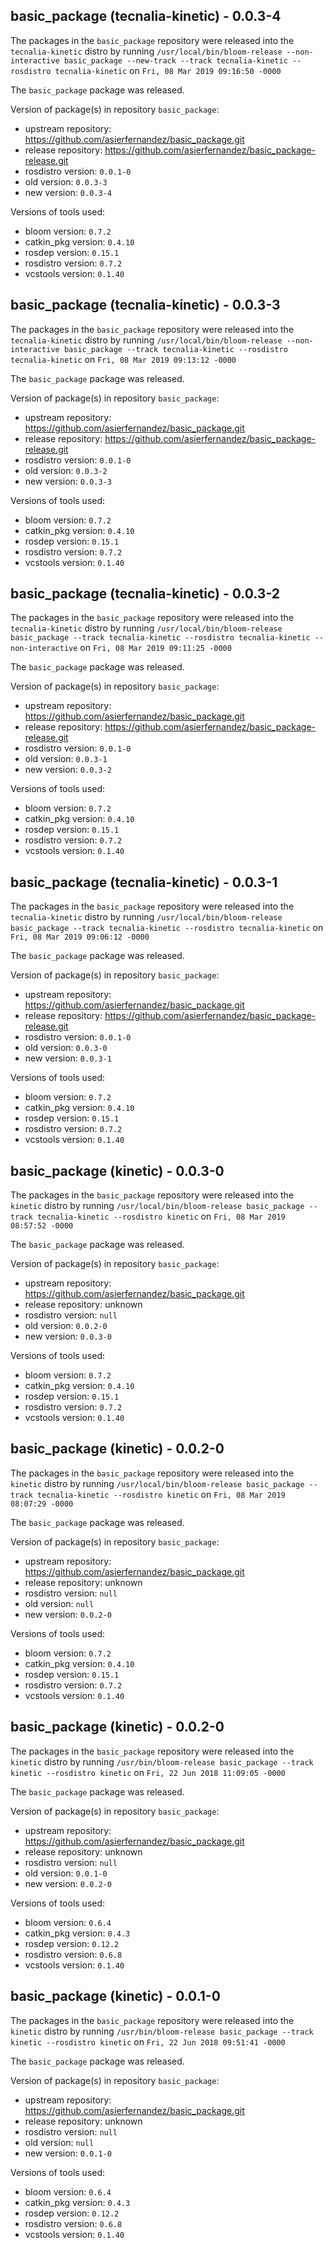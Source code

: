## basic_package (tecnalia-kinetic) - 0.0.3-4

The packages in the `basic_package` repository were released into the `tecnalia-kinetic` distro by running `/usr/local/bin/bloom-release --non-interactive basic_package --new-track --track tecnalia-kinetic --rosdistro tecnalia-kinetic` on `Fri, 08 Mar 2019 09:16:50 -0000`

The `basic_package` package was released.

Version of package(s) in repository `basic_package`:

- upstream repository: https://github.com/asierfernandez/basic_package.git
- release repository: https://github.com/asierfernandez/basic_package-release.git
- rosdistro version: `0.0.1-0`
- old version: `0.0.3-3`
- new version: `0.0.3-4`

Versions of tools used:

- bloom version: `0.7.2`
- catkin_pkg version: `0.4.10`
- rosdep version: `0.15.1`
- rosdistro version: `0.7.2`
- vcstools version: `0.1.40`


## basic_package (tecnalia-kinetic) - 0.0.3-3

The packages in the `basic_package` repository were released into the `tecnalia-kinetic` distro by running `/usr/local/bin/bloom-release --non-interactive basic_package --track tecnalia-kinetic --rosdistro tecnalia-kinetic` on `Fri, 08 Mar 2019 09:13:12 -0000`

The `basic_package` package was released.

Version of package(s) in repository `basic_package`:

- upstream repository: https://github.com/asierfernandez/basic_package.git
- release repository: https://github.com/asierfernandez/basic_package-release.git
- rosdistro version: `0.0.1-0`
- old version: `0.0.3-2`
- new version: `0.0.3-3`

Versions of tools used:

- bloom version: `0.7.2`
- catkin_pkg version: `0.4.10`
- rosdep version: `0.15.1`
- rosdistro version: `0.7.2`
- vcstools version: `0.1.40`


## basic_package (tecnalia-kinetic) - 0.0.3-2

The packages in the `basic_package` repository were released into the `tecnalia-kinetic` distro by running `/usr/local/bin/bloom-release basic_package --track tecnalia-kinetic --rosdistro tecnalia-kinetic --non-interactive` on `Fri, 08 Mar 2019 09:11:25 -0000`

The `basic_package` package was released.

Version of package(s) in repository `basic_package`:

- upstream repository: https://github.com/asierfernandez/basic_package.git
- release repository: https://github.com/asierfernandez/basic_package-release.git
- rosdistro version: `0.0.1-0`
- old version: `0.0.3-1`
- new version: `0.0.3-2`

Versions of tools used:

- bloom version: `0.7.2`
- catkin_pkg version: `0.4.10`
- rosdep version: `0.15.1`
- rosdistro version: `0.7.2`
- vcstools version: `0.1.40`


## basic_package (tecnalia-kinetic) - 0.0.3-1

The packages in the `basic_package` repository were released into the `tecnalia-kinetic` distro by running `/usr/local/bin/bloom-release basic_package --track tecnalia-kinetic --rosdistro tecnalia-kinetic` on `Fri, 08 Mar 2019 09:06:12 -0000`

The `basic_package` package was released.

Version of package(s) in repository `basic_package`:

- upstream repository: https://github.com/asierfernandez/basic_package.git
- release repository: https://github.com/asierfernandez/basic_package-release.git
- rosdistro version: `0.0.1-0`
- old version: `0.0.3-0`
- new version: `0.0.3-1`

Versions of tools used:

- bloom version: `0.7.2`
- catkin_pkg version: `0.4.10`
- rosdep version: `0.15.1`
- rosdistro version: `0.7.2`
- vcstools version: `0.1.40`


## basic_package (kinetic) - 0.0.3-0

The packages in the `basic_package` repository were released into the `kinetic` distro by running `/usr/local/bin/bloom-release basic_package --track tecnalia-kinetic --rosdistro kinetic` on `Fri, 08 Mar 2019 08:57:52 -0000`

The `basic_package` package was released.

Version of package(s) in repository `basic_package`:

- upstream repository: https://github.com/asierfernandez/basic_package.git
- release repository: unknown
- rosdistro version: `null`
- old version: `0.0.2-0`
- new version: `0.0.3-0`

Versions of tools used:

- bloom version: `0.7.2`
- catkin_pkg version: `0.4.10`
- rosdep version: `0.15.1`
- rosdistro version: `0.7.2`
- vcstools version: `0.1.40`


## basic_package (kinetic) - 0.0.2-0

The packages in the `basic_package` repository were released into the `kinetic` distro by running `/usr/local/bin/bloom-release basic_package --track tecnalia-kinetic --rosdistro kinetic` on `Fri, 08 Mar 2019 08:07:29 -0000`

The `basic_package` package was released.

Version of package(s) in repository `basic_package`:

- upstream repository: https://github.com/asierfernandez/basic_package.git
- release repository: unknown
- rosdistro version: `null`
- old version: `null`
- new version: `0.0.2-0`

Versions of tools used:

- bloom version: `0.7.2`
- catkin_pkg version: `0.4.10`
- rosdep version: `0.15.1`
- rosdistro version: `0.7.2`
- vcstools version: `0.1.40`


## basic_package (kinetic) - 0.0.2-0

The packages in the `basic_package` repository were released into the `kinetic` distro by running `/usr/bin/bloom-release basic_package --track kinetic --rosdistro kinetic` on `Fri, 22 Jun 2018 11:09:05 -0000`

The `basic_package` package was released.

Version of package(s) in repository `basic_package`:

- upstream repository: https://github.com/asierfernandez/basic_package.git
- release repository: unknown
- rosdistro version: `null`
- old version: `0.0.1-0`
- new version: `0.0.2-0`

Versions of tools used:

- bloom version: `0.6.4`
- catkin_pkg version: `0.4.3`
- rosdep version: `0.12.2`
- rosdistro version: `0.6.8`
- vcstools version: `0.1.40`


## basic_package (kinetic) - 0.0.1-0

The packages in the `basic_package` repository were released into the `kinetic` distro by running `/usr/bin/bloom-release basic_package --track kinetic --rosdistro kinetic` on `Fri, 22 Jun 2018 09:51:41 -0000`

The `basic_package` package was released.

Version of package(s) in repository `basic_package`:

- upstream repository: https://github.com/asierfernandez/basic_package.git
- release repository: unknown
- rosdistro version: `null`
- old version: `null`
- new version: `0.0.1-0`

Versions of tools used:

- bloom version: `0.6.4`
- catkin_pkg version: `0.4.3`
- rosdep version: `0.12.2`
- rosdistro version: `0.6.8`
- vcstools version: `0.1.40`


